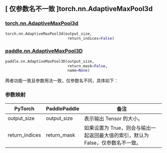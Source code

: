 ## [ 仅参数名不一致 ]torch.nn.AdaptiveMaxPool3d
### [torch.nn.AdaptiveMaxPool3d](https://pytorch.org/docs/stable/generated/torch.nn.AdaptiveMaxPool3d.html?highlight=adaptivemaxpool3d#torch.nn.AdaptiveMaxPool3d)

```python
torch.nn.AdaptiveMaxPool3d(output_size,
                            return_indices=False)
```

### [paddle.nn.AdaptiveMaxPool3D](https://www.paddlepaddle.org.cn/documentation/docs/zh/api/paddle/nn/AdaptiveMaxPool3D_cn.html#adaptivemaxpool3d)

```python
paddle.nn.AdaptiveMaxPool3D(output_size,
                            return_mask=False,
                            name=None)
```

两者功能一致且参数用法一致，仅参数名不同，具体如下：
### 参数映射
| PyTorch       | PaddlePaddle | 备注                                                   |
| ------------- | ------------ | ------------------------------------------------------ |
| output_size | output_size  | 表示输出 Tensor 的大小。 |
| return_indices| return_mask  | 如果设置为 True，则会与输出一起返回最大值的索引，默认为 False，仅参数名不一致。 |
